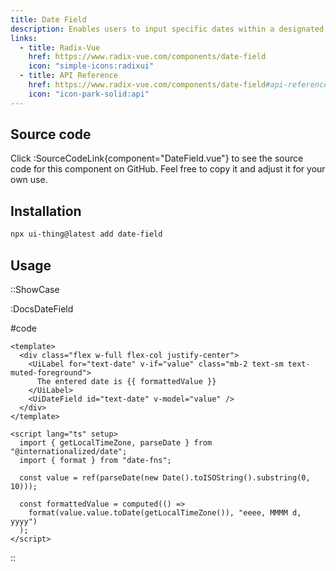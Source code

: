```yaml
---
title: Date Field
description: Enables users to input specific dates within a designated field.
links:
  - title: Radix-Vue
    href: https://www.radix-vue.com/components/date-field
    icon: "simple-icons:radixui"
  - title: API Reference
    href: https://www.radix-vue.com/components/date-field#api-reference
    icon: "icon-park-solid:api"
---
```


## Source code

Click :SourceCodeLink{component="DateField.vue"} to see the source code for this component on GitHub. Feel free to copy it and adjust it for your own use.

## Installation

```bash
npx ui-thing@latest add date-field
```

## Usage

::ShowCase

:DocsDateField

#code

```vue [DocsDateField.vue]
<template>
  <div class="flex w-full flex-col justify-center">
    <UiLabel for="text-date" v-if="value" class="mb-2 text-sm text-muted-foreground">
      The entered date is {{ formattedValue }}
    </UiLabel>
    <UiDateField id="text-date" v-model="value" />
  </div>
</template>

<script lang="ts" setup>
  import { getLocalTimeZone, parseDate } from "@internationalized/date";
  import { format } from "date-fns";

  const value = ref(parseDate(new Date().toISOString().substring(0, 10)));

  const formattedValue = computed(() =>
    format(value.value.toDate(getLocalTimeZone()), "eeee, MMMM d, yyyy")
  );
</script>
```

::
